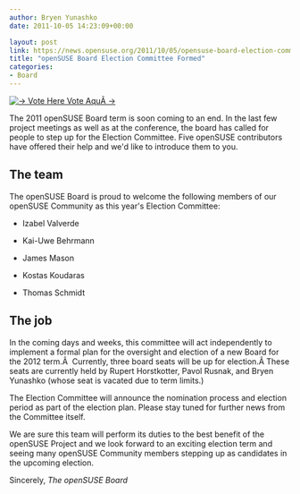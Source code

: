 ```yaml
---
author: Bryen Yunashko
date: 2011-10-05 14:23:09+00:00

layout: post
link: https://news.opensuse.org/2011/10/05/opensuse-board-election-committee-formed/
title: "openSUSE Board Election Committee Formed"
categories:
- Board
---
```

[![-> Vote Here Vote AquÃ­ ->](http://farm1.static.flickr.com/22/92847877_b32468ca5e.jpg)](http://www.flickr.com/photos/winmac/92847877/)

The 2011 openSUSE Board term is soon coming to an end. In the last few project meetings as well as at the conference, the board has called for people to step up for the Election Committee. Five openSUSE contributors have offered their help and we'd like to introduce them to you.
<!-- more -->


## The team


The openSUSE Board is proud to welcome the following members of our openSUSE Community as this year's Election Committee:



	
  * Izabel Valverde

	
  * Kai-Uwe Behrmann

	
  * James Mason

	
  * Kostas Koudaras

	
  * Thomas Schmidt





## The job


In the coming days and weeks, this committee will act independently to implement a formal plan for the oversight and election of a new Board for the 2012 term.Â  Currently, three board seats will be up for election.Â These seats are currently held by Rupert Horstkotter, Pavol Rusnak, and Bryen Yunashko (whose seat is vacated due to term limits.)

The Election Committee will announce the nomination process and election period as part of the election plan. Please stay tuned for further news from the Committee itself.

We are sure this team will perform its duties to the best benefit of the openSUSE Project and we look forward to an exciting election term and seeing many openSUSE Community members stepping up as candidates in the upcoming election.

Sincerely,
_The openSUSE Board_		
